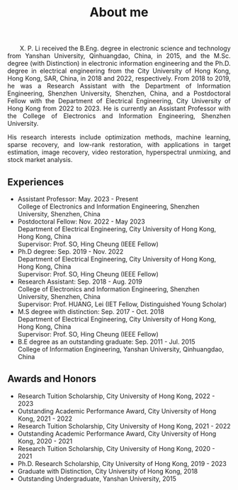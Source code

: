 ﻿---
permalink: /
title: "About me"
excerpt: "About me"
author_profile: true
redirect_from: 
  - /about/
  - /about.html
---


<head>
   <style>
      .indent {
        text-align: justify;
        hyphens: auto;
        text-indent: 2em; 
      }
      .no-indent {
        text-align: justify;
        hyphens: auto;
        text-indent: 0; 
      }
   </style>
</head>
  
<body>
<p class="indent">
X. P. Li received the B.Eng. degree in electronic science and technology from Yanshan University, Qinhuangdao, China, in 2015, and the M.Sc. degree (with Distinction) in electronic information engineering and the Ph.D. degree in electrical engineering from the City University of Hong Kong, Hong Kong, SAR, China, in 2018 and 2022, respectively.  From 2018 to 2019, he was a Research Assistant with the Department of Information Engineering, Shenzhen University, Shenzhen, China, and a Postdoctoral Fellow with the Department of Electrical Engineering, City University of Hong Kong from 2022 to 2023. He is currently an Assistant Professor with the College of Electronics and Information Engineering, Shenzhen University.
</p>

<p class="no-indent">
His research interests include optimization methods, machine learning, sparse recovery, and low-rank restoration, with applications in target estimation, image recovery, video restoration, hyperspectral unmixing, and stock market analysis.
</p>
</body>

Experiences
----------
* Assistant Professor: May. 2023 - Present  
  College of Electronics and Information Engineering, Shenzhen University, Shenzhen, China 
* Postdoctoral Fellow: Nov. 2022 - May 2023   
  Department of Electrical Engineering, City University of Hong Kong, Hong Kong, China   
  Supervisor:  Prof. SO, Hing Cheung (IEEE Fellow)  
* Ph.D degree: Sep. 2019 - Nov. 2022    
  Department of Electrical Engineering, City University of Hong Kong, Hong Kong, China    
  Supervisor: Prof. SO, Hing Cheung (IEEE Fellow)    
* Research Assistant: Sep. 2018 - Aug. 2019  
  College of Electronics and Information Engineering, Shenzhen University, Shenzhen, China   
  Supervisor: Prof. HUANG, Lei (IET Fellow, Distinguished Young Scholar)  
* M.S degree with distinction: Sep. 2017 - Oct. 2018   
  Department of Electrical Engineering, City University of Hong Kong, Hong Kong, China    
  Supervisor: Prof. SO, Hing Cheung (IEEE Fellow)  
* B.E degree as an outstanding graduate: Sep. 2011 - Jul. 2015     
  College of Information Engineering, Yanshan University, Qinhuangdao, China  

Awards and Honors
----------
* Research Tuition Scholarship, City University of Hong Kong, 2022 - 2023
* Outstanding Academic Performance Award, City University of Hong Kong, 2021 - 2022
* Research Tuition Scholarship, City University of Hong Kong, 2021 - 2022
* Outstanding Academic Performance Award, City University of Hong Kong, 2020 - 2021
* Research Tuition Scholarship, City University of Hong Kong, 2020 - 2021
* Ph.D. Research Scholarship, City University of Hong Kong, 2019 - 2023
* Graduate with Distinction, City University of Hong Kong, 2018
* Outstanding Undergraduate, Yanshan University, 2015

<script>
var clustrmapsOptions = {
    width: '300px',
    height: '300px'
};
</script>
<script type="text/javascript" id="clustrmaps" src="//clustrmaps.com/map_v2.js?d=G-l6dDdxrbBGbBmXMk7yQvaku5-ewZ6XA6M6H25O3LQ&cl=ffffff&w=a"></script>









